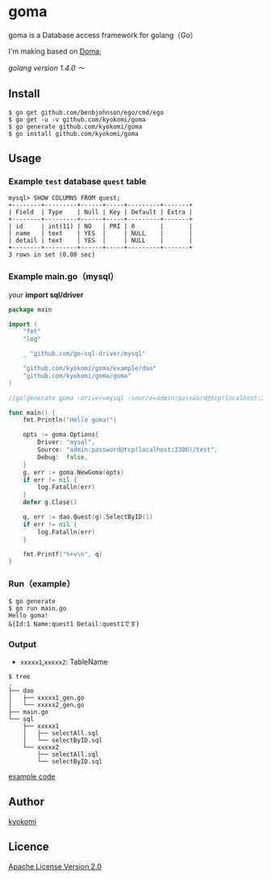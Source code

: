 # goma
goma is a Database access framework for golang（Go）

I'm making based on [Doma](https://github.com/domaframework/doma);

*golang version 1.4.0 〜*

## Install

```
$ go get github.com/benbjohnson/ego/cmd/ego
$ go get -u -v github.com/kyokomi/goma
$ go generate github.com/kyokomi/goma
$ go install github.com/kyokomi/goma
```

## Usage

### Example `test` database `quest` table

```
mysql> SHOW COLUMNS FROM quest;
+--------+---------+------+-----+---------+-------+
| Field  | Type    | Null | Key | Default | Extra |
+--------+---------+------+-----+---------+-------+
| id     | int(11) | NO   | PRI | 0       |       |
| name   | text    | YES  |     | NULL    |       |
| detail | text    | YES  |     | NULL    |       |
+--------+---------+------+-----+---------+-------+
3 rows in set (0.00 sec)
```

### Example main.go（mysql）

your **import sql/driver**

```go
package main

import (
	"fmt"
	"log"

	_ "github.com/go-sql-driver/mysql"

	"github.com/kyokomi/goma/example/dao"
	"github.com/kyokomi/goma/goma"
)

//go:generate goma -driver=mysql -source=admin:password@tcp(localhost:3306)/test

func main() {
	fmt.Println("Hello goma!")

	opts := goma.Options{
		Driver: "mysql",
		Source: "admin:password@tcp(localhost:3306)/test",
		Debug:  false,
	}
	g, err := goma.NewGoma(opts)
	if err != nil {
		log.Fatalln(err)
	}
	defer g.Close()

	q, err := dao.Quest(g).SelectByID(1)
	if err != nil {
		log.Fatalln(err)
	}

	fmt.Printf("%+v\n", q)
}

```

### Run（example）

```
$ go generate
$ go run main.go
Hello goma!
&{Id:1 Name:quest1 Detail:quest1です}
```

### Output

- `xxxxx1`,`xxxxx2`: TableName
 
```
$ tree
.
├── dao
│   ├── xxxxx1_gen.go
│   └── xxxxx2_gen.go
├── main.go
└── sql
    ├── xxxxx1
    │   ├── selectAll.sql
    │   └── selectByID.sql
    └── xxxxx2
        ├── selectAll.sql
        └── selectByID.sql
```

[example code](https://github.com/kyokomi/goma/blob/master/example)

## Author

[kyokomi](https://github.com/kyokomi)

## Licence

[Apache License Version 2.0](https://github.com/kyokomi/goma/blob/master/LICENSE)
